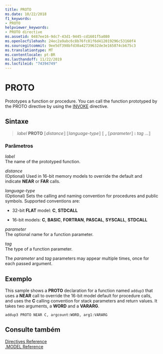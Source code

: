 ```yaml
---
title: PROTO
ms.date: 10/22/2018
f1_keywords:
- PROTO
helpviewer_keywords:
- PROTO directive
ms.assetid: 0487ee16-9dc7-43d1-9445-cd1601f5a080
ms.openlocfilehash: 24ec2a9abc6c8b76fc81f6d412019296c53160f4
ms.sourcegitcommit: 9ee5df398bfd30a42739632de3e165874cb675c3
ms.translationtype: MT
ms.contentlocale: pt-BR
ms.lasthandoff: 11/22/2019
ms.locfileid: "74394749"
---
```

# <a name="proto"></a>PROTO

Prototypes a function or procedure. You can call the function prototyped by the PROTO directive by using the [INVOKE](invoke.md) directive.

## <a name="syntax"></a>Sintaxe

> *label* **PROTO** ⟦*distance*⟧ ⟦*language-type*⟧ ⟦ __,__ ⟦*parameter*⟧ __:__ *tag* ...⟧

### <a name="parameters"></a>Parâmetros

*label*\
The name of the prototyped function.

*distance*\
(Optional) Used in 16-bit memory models to override the default and indicate **NEAR** or **FAR** calls.

*language-type*\
(Optional) Sets the calling and naming convention for procedures and public symbols. Supported conventions are:

- 32-bit **FLAT** model: **C**, **STDCALL**

- 16-bit models: **C**, **BASIC**, **FORTRAN**, **PASCAL**, **SYSCALL**, **STDCALL**

*parameter*\
The optional name for a function parameter.

*tag*\
The type of a function parameter.

The *parameter* and *tag* parameters may appear multiple times, once for each passed argument.

## <a name="example"></a>Exemplo

This sample shows a **PROTO** declaration for a function named `addup3` that uses a **NEAR** call to override the 16-bit model default for procedure calls, and uses the **C** calling convention for stack parameters and return values. It takes two arguments, a **WORD** and a **VARARG**.

```MASM
addup3 PROTO NEAR C, argcount:WORD, arg1:VARARG
```

## <a name="see-also"></a>Consulte também

[Directives Reference](directives-reference.md)\
[.MODEL Reference](dot-model.md)
